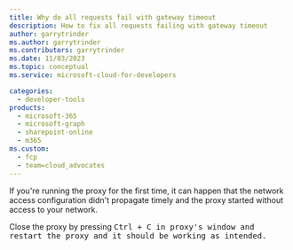 ```yaml
---
title: Why do all requests fail with gateway timeout
description: How to fix all requests failing with gateway timeout
author: garrytrinder
ms.author: garrytrinder
ms.contributors: garrytrinder
ms.date: 11/03/2023
ms.topic: conceptual
ms.service: microsoft-cloud-for-developers

categories:
  - developer-tools
products:
  - microsoft-365
  - microsoft-graph
  - sharepoint-online
  - m365
ms.custom:
  - fcp
  - team=cloud_advocates
---
```


If you're running the proxy for the first time, it can happen that the network access configuration didn't propagate timely and the proxy started without access to your network.

Close the proxy by pressing <kbd>Ctrl</kdb> + <kbd>C</kdb> in proxy's window and restart the proxy and it should be working as intended.
